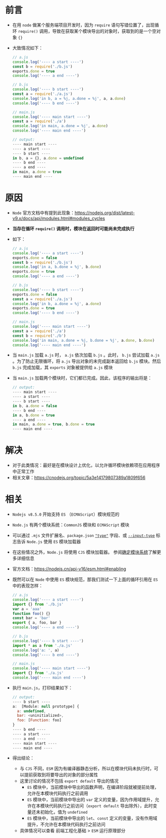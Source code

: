 # 前言

- 在用 `node` 做某个服务端项目开发时，因为 `require` 语句写错位置了，出现循环 `require()` 调用，导致在获取某个模块导出的对象时，获取到的是一个空对象 `{}`

- 大致情况如下：

  ```js
  // a.js
  console.log('---- a start ----')
  const b = require('./b.js')
  exports.done = true
  console.log('---- a end ----')
  ```

  ```js
  // b.js
  console.log('---- b start ----')
  const a = require('./a.js')
  console.log('in b, a = %j, a.done = %j', a, a.done)
  console.log('---- b end ----')
  ```

  ```js
  // main.js
  console.log('---- main start ----')
  const a = require('./a')
  console.log('in main, a.done = %j', a.done)
  console.log('---- main end ----')
  ```

  ```js
  // output:
  ---- main start ----
  ---- a start ----
  ---- b start ----
  in b, a = {}, a.done = undefined
  ---- b end ----
  ---- a end ----
  in main, a.done = true
  ---- main end ----
  ```



# 原因

- `Node` 官方文档中有提到此现象：https://nodejs.org/dist/latest-v9.x/docs/api/modules.html#modules_cycles

- **当存在循环 `require()` 调用时，模块在返回时可能尚未完成执行**

- 如下：

  ```js
  // a.js
  console.log('---- a start ----')
  exports.done = false
  const b = require('./b.js')
  console.log('in a, b.done = %j', b.done)
  exports.done = true
  console.log('---- a end ----')
  ```

  ```js
  // b.js
  console.log('---- b start ----')
  exports.done = false
  const a = require('./a.js')
  console.log('in b, a.done = %j', a.done)
  exports.done = true
  console.log('---- b end ----')
  ```

  ```js
  // main.js
  console.log('---- main start ----')
  const a = require('./a')
  const b = require('./b')
  console.log('in main, a.done = %j, b.done = %j', a.done, b.done)
  console.log('---- main end ----')
  ```

- 当 `main.js` 加载 `a.js` 时， `a.js` 依次加载 `b.js` 。此时， `b.js` 尝试加载 `a.js` 。为了防止无限循环，将 `a.js` 导出对象的未完成副本返回给 `b.js` 模块。然后 `b.js` 完成加载，其 `exports` 对象被提供给 `a.js` 模块

- 当 `main.js` 加载两个模块时，它们都已完成。因此，该程序的输出将是：

  ```js
  // output:
  ---- main start ----
  ---- a start ----
  ---- b start ----
  in b, a.done = false
  ---- b end ----
  in a, b.done = true
  ---- a end ----
  in main, a.done = true, b.done = true
  ---- main end ----
  ```



# 解决

- 对于此类情况：最好是在模块设计上优化，以允许循环模块依赖项在应用程序中正常工作
- 相关文章：https://cnodejs.org/topic/5a3e14179807389a1809f656



# 相关

- `Nodejs v8.5.0` 开始支持 `ES` （`ECMAScript`）模块规范的

- `Node.js` 有两个模块系统：`CommonJS` 模块和 `ECMAScript` 模块

- 可以通过 `.mjs` 文件扩展名、`package.json` [`"type"`](http://url.nodejs.cn/KQBZE5) 字段、或 [`--input-type`](http://url.nodejs.cn/oLHTvL) 标志告诉 `Node.js` 使用 `ES` 模块加载器

- 在这些情况之外，`Node.js` 将使用 `CJS` 模块加载器。 参阅[确定模块系统](http://url.nodejs.cn/9hCU3w)了解更多详细信息

- 官方文档：https://nodejs.cn/api-v16/esm.html#enabling

- 既然可以在 `Node` 中使用 `ES` 模块规范，那我们测试一下上面的循环引用在 `ES` 中的表现怎样：

  ```js
  // a.js
  console.log('---- a start ----')
  import {} from './b.js'
  var a = 'aaa'
  function foo() {}
  const bar = 'bar'
  export { a, foo, bar }
  console.log('---- a end ----')
  ```
  
  ```js
  // b.js
  console.log('---- b start ----')
  import * as a from './a.js'
  console.log('a: ', a)
  console.log('---- b end ----')
  ```
  
  ```js
  // main.js
  console.log('---- main start ----')
  import {} from './a.js'
  console.log('---- main end ----')
  ```

- 执行 `main.js`，打印结果如下：

  ```js
  // output:
  ---- b start ----
  a:  [Module: null prototype] {
    a: undefined,
    bar: <uninitialized>,
    foo: [Function: foo]
  }
  ---- b end ----
  ---- a start ----
  ---- a end ----
  ---- main start ----
  ---- main end ----
  ```

- 得出结论：

  - 与 `CJS` 不同，`ESM` 因为有编译器静态分析，所以在模块代码未执行时，可以提前获取到将要导出的对象的部分属性
  - 这里讨论的情况不包括 `export default` 导出的情况
    - `ES` 模块中，当前模块中导出的函数声明，在编译阶段就被提前处理，允许在本模块代码执行之前调用
    - `ES` 模块中，当前模块中导出的 `var` 定义的变量，因为作用域提升，允许在本模块代码执行之前访问（`export default` 导出除外），此时变量还未初始化，值为 `undefined`
    - `ES` 模块中，当前模块中导出的 `let`、`const` 定义的变量，没有作用域提升，不允许在本模块代码执行之前访问
  - 具体情况可以查看 前端工程化基础 > `ESM` 运行原理部分

  

















